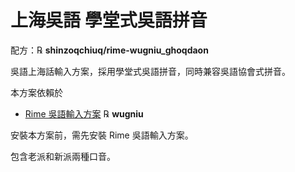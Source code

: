 # 上海吳語 學堂式吳語拼音

配方：℞ **shinzoqchiuq/rime-wugniu_ghoqdaon**

吳語上海話輸入方案，採用學堂式吳語拼音，同時兼容吳語協會式拼音。

本方案依賴於

- [Rime 吳語輸入方案](https://github.com/rime/rime-wugniu) ℞ **wugniu**

安裝本方案前，需先安裝 Rime 吳語輸入方案。

包含老派和新派兩種口音。
